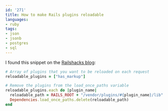 ```yaml
---
id: '271'
title: How to make Rails plugins reloadable
languages:
- ruby
tags:
- json
- jsonb
- postgres
- sql
---
```

I found this snippet on the [Railshacks blog](http://railshacks.blogspot.com/2008/03/expected-user-got-user-forcing-to.html):


```ruby
# Array of plugins that you want to be reloaded on each request
reloadable_plugins = ["has_markup"]

# Remove the plugins from the load_once_paths variable
reloadable_plugins.each do |plugin_name|
  reloadable_path = RAILS_ROOT + "/vendor/plugins/#{plugin_name}/lib"
  Dependencies.load_once_paths.delete(reloadable_path)
end
```
    

